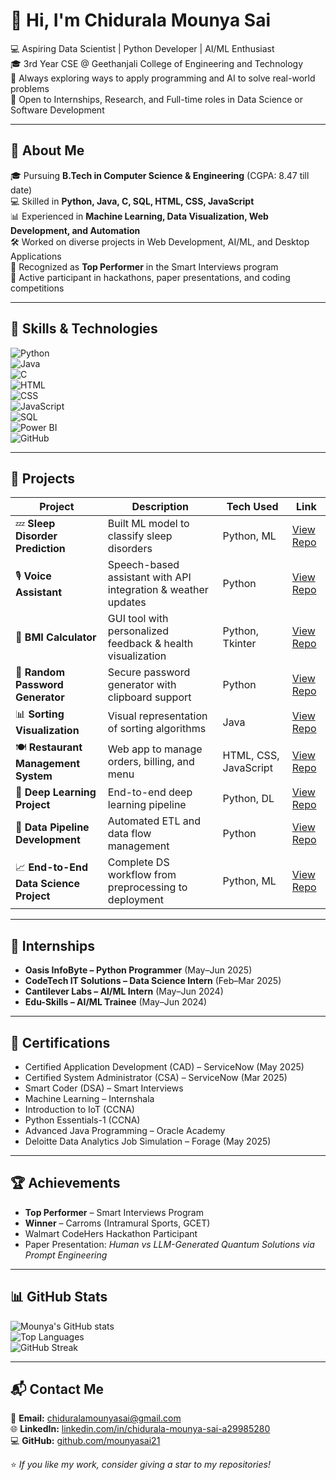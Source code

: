 # 👋 Hi, I'm Chidurala Mounya Sai  
💻 Aspiring Data Scientist | Python Developer | AI/ML Enthusiast  
🎓 3rd Year CSE @ Geethanjali College of Engineering and Technology  
🚀 Always exploring ways to apply programming and AI to solve real-world problems  
💬 Open to Internships, Research, and Full-time roles in Data Science or Software Development  

---

## 💼 About Me
🎓 Pursuing **B.Tech in Computer Science & Engineering** (CGPA: 8.47 till date)  
💻 Skilled in **Python, Java, C, SQL, HTML, CSS, JavaScript**  
📊 Experienced in **Machine Learning, Data Visualization, Web Development, and Automation**  
🛠️ Worked on diverse projects in Web Development, AI/ML, and Desktop Applications  
🎤 Recognized as **Top Performer** in the Smart Interviews program  
🏅 Active participant in hackathons, paper presentations, and coding competitions  

---

## 🧠 Skills & Technologies
![Python](https://img.shields.io/badge/Python-3776AB?style=for-the-badge&logo=python&logoColor=white)  
![Java](https://img.shields.io/badge/Java-ED8B00?style=for-the-badge&logo=java&logoColor=white)  
![C](https://img.shields.io/badge/C-00599C?style=for-the-badge&logo=c&logoColor=white)  
![HTML](https://img.shields.io/badge/HTML5-E34F26?style=for-the-badge&logo=html5&logoColor=white)  
![CSS](https://img.shields.io/badge/CSS3-1572B6?style=for-the-badge&logo=css3&logoColor=white)  
![JavaScript](https://img.shields.io/badge/JavaScript-323330?style=for-the-badge&logo=javascript&logoColor=F7DF1E)  
![SQL](https://img.shields.io/badge/SQL-003B57?style=for-the-badge&logo=sqlite&logoColor=white)  
![Power BI](https://img.shields.io/badge/Power%20BI-F2C811?style=for-the-badge&logo=powerbi&logoColor=black)  
![GitHub](https://img.shields.io/badge/GitHub-181717?style=for-the-badge&logo=github&logoColor=white)  

---

## 🌟 Projects

| Project | Description | Tech Used | Link |
|---------|-------------|-----------|------|
| 💤 **Sleep Disorder Prediction** | Built ML model to classify sleep disorders | Python, ML | [View Repo](https://github.com/mounyasai21/Optimization-Model) |
| 🎙️ **Voice Assistant** | Speech-based assistant with API integration & weather updates | Python | [View Repo](https://github.com/mounyasai21/Voice-Assistant) |
| 🧮 **BMI Calculator** | GUI tool with personalized feedback & health visualization | Python, Tkinter | [View Repo](https://github.com/mounyasai21/BMI-Calculator) |
| 🔐 **Random Password Generator** | Secure password generator with clipboard support | Python | [View Repo](https://github.com/mounyasai21/Random-Password-Generator) |
| 📊 **Sorting Visualization** | Visual representation of sorting algorithms | Java | [View Repo](https://github.com/mounyasai21/Sorting-Visualization) |
| 🍽️ **Restaurant Management System** | Web app to manage orders, billing, and menu | HTML, CSS, JavaScript | [View Repo](https://github.com/mounyasai21/Restaurant-management-system) |
| 🔬 **Deep Learning Project** | End-to-end deep learning pipeline | Python, DL | [View Repo](https://github.com/mounyasai21/DEEP-LEARNING-PROJECT) |
| 📡 **Data Pipeline Development** | Automated ETL and data flow management | Python | [View Repo](https://github.com/mounyasai21/DATA-PIPELINE-DEVELOPMENT) |
| 📈 **End-to-End Data Science Project** | Complete DS workflow from preprocessing to deployment | Python, ML | [View Repo](https://github.com/mounyasai21/End-to-End-Data-Science-Project) |

---

## 🏢 Internships
- **Oasis InfoByte – Python Programmer** (May–Jun 2025)  
- **CodeTech IT Solutions – Data Science Intern** (Feb–Mar 2025)  
- **Cantilever Labs – AI/ML Intern** (May–Jun 2024)  
- **Edu-Skills – AI/ML Trainee** (May–Jun 2024)  

---

## 📜 Certifications
- Certified Application Development (CAD) – ServiceNow (May 2025)  
- Certified System Administrator (CSA) – ServiceNow (Mar 2025)  
- Smart Coder (DSA) – Smart Interviews  
- Machine Learning – Internshala  
- Introduction to IoT (CCNA)  
- Python Essentials-1 (CCNA)  
- Advanced Java Programming – Oracle Academy  
- Deloitte Data Analytics Job Simulation – Forage (May 2025)  

---

## 🏆 Achievements
- **Top Performer** – Smart Interviews Program  
- **Winner** – Carroms (Intramural Sports, GCET)  
- Walmart CodeHers Hackathon Participant  
- Paper Presentation: *Human vs LLM-Generated Quantum Solutions via Prompt Engineering*  

---

## 📊 GitHub Stats
![Mounya's GitHub stats](https://github-readme-stats.vercel.app/api?username=mounyasai21&show_icons=true&theme=radical)  
![Top Languages](https://github-readme-stats.vercel.app/api/top-langs/?username=mounyasai21&layout=compact&theme=radical)  
![GitHub Streak](https://github-readme-streak-stats.herokuapp.com/?user=mounyasai21&theme=radical)  

---

## 📬 Contact Me
📧 **Email:** [chiduralamounyasai@gmail.com](mailto:chiduralamounyasai@gmail.com)  
🌐 **LinkedIn:** [linkedin.com/in/chidurala-mounya-sai-a29985280](https://www.linkedin.com/in/chidurala-mounya-sai-a29985280/)  
💻 **GitHub:** [github.com/mounyasai21](https://github.com/mounyasai21)  

⭐ *If you like my work, consider giving a star to my repositories!*  
